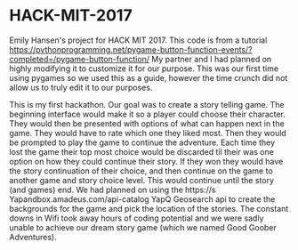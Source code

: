 # HACK-MIT-2017
Emily Hansen's project for HACK MIT 2017.
This code is from a tutorial https://pythonprogramming.net/pygame-button-function-events/?completed=/pygame-button-function/
My partner and I had planned on highly modifying it to customize it for our purpose. This was our first time using pygames so we used this as a guide, however the time crunch did not allow us to truly edit it to our purposes. 

This is my first hackathon. Our goal was to create a story telling game. The beginning interface would make it so a player could choose their character. They would then be presented with options of what can happen next in the game. They would have to rate which one they liked most. Then they would be prompted to play the game to continue the adventure. Each time they lost the game their top most choice would be discarded til their was one option on how they could continue their story. If they won they would have the story continuation of their choice, and then continue on the game to another game and story choice level. This would continue until the story (and games) end. We had planned on using the https://s Yapandbox.amadeus.com/api-catalog YapQ Geosearch api to create the backgrounds for the game and pick the location of the stories. The constant downs in Wifi took away hours of coding potential and we were sadly unable to achieve our dream story game (which we named Good Goober Adventures).

